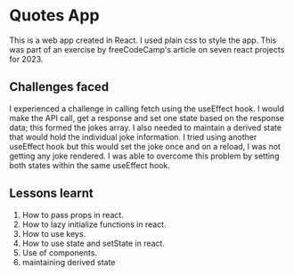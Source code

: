# Quotes App
This is a web app created in React. I used plain css to style the app. This was part of an exercise by freeCodeCamp's article on seven react projects for 2023.

## Challenges faced
I experienced a challenge in calling fetch using the useEffect hook. I would make the API call, get a response and set one state based on the response data; this formed the jokes array. I also needed to maintain a derived state that would hold the individual joke information. I tried using another useEffect hook but this would set the joke once and on a reload, I was not getting any joke rendered.
I was able to overcome this problem by setting both states within the same useEffect hook. 

## Lessons learnt
1. How to pass props in react.
1. How to lazy initialize functions in react.
1. How to use keys.
1. How to use state and setState in react.
1. Use of components.
1. maintaining derived state
